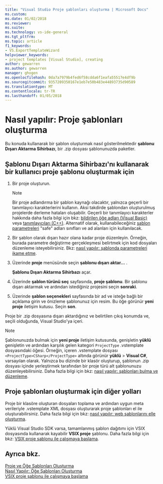 ```yaml
---
title: "Visual Studio Proje şablonları oluşturma | Microsoft Docs"
ms.custom: 
ms.date: 01/02/2018
ms.reviewer: 
ms.suite: 
ms.technology: vs-ide-general
ms.tgt_pltfrm: 
ms.topic: article
f1_keywords:
- VS.ExportTemplateWizard
helpviewer_keywords:
- project templates [Visual Studio], creating
author: gewarren
ms.author: gewarren
manager: ghogen
ms.openlocfilehash: 0da7a7979b4fed6f58cdda6f1eafa55517e4df9b
ms.sourcegitcommit: 9357209350167e1eb7e50b483e44893735d90589
ms.translationtype: MT
ms.contentlocale: tr-TR
ms.lasthandoff: 01/05/2018
---
```

# <a name="how-to-create-project-templates"></a>Nasıl yapılır: Proje şablonları oluşturma

Bu konuda kullanarak bir şablon oluşturmak nasıl gösterilmektedir **şablonu Dışarı Aktarma Sihirbazı**, bir .zip dosyası şablonunuzda paketler.

## <a name="to-create-a-user-project-template-by-using-the-export-template-wizard"></a>Şablonu Dışarı Aktarma Sihirbazı'nı kullanarak bir kullanıcı proje şablonu oluşturmak için

1. Bir proje oluşturun.

    > [!NOTE]
    > Bir proje adlandırma bir şablon kaynağı olacaktır, yalnızca geçerli bir tanımlayıcı karakterlerini kullanın. Aksi takdirde şablondan oluşturulmuş projelerde derleme hataları oluşabilir. Geçerli bir tanımlayıcı karakterler hakkında daha fazla bilgi için bkz: [bildirilen öğe adları (Visual Basic)](/dotnet/visual-basic/programming-guide/language-features/declared-elements/declared-element-names) veya [tanımlayıcıları (C++)](/cpp/cpp/identifiers-cpp). Alternatif olarak, kullanabileceğiniz [şablon parametreleri](../ide/template-parameters.md) "safe" adları sınıfları ve ad alanları için kullanılacak.

1. Bir şablon olarak dışarı hazır olana kadar proje düzenleyin. Örneğin, burada parametre değiştirme gerçekleşmesi belirtmek için kod dosyaları düzenleme isteyebilirsiniz. Bkz: [nasıl yapılır: şablonda parametreleri ikame etme](../ide/how-to-substitute-parameters-in-a-template.md).

1. Üzerinde **proje** menüsünde seçin **şablonu dışarı aktar...** .

   **Şablonu Dışarı Aktarma Sihirbazı** açar.

1. Üzerinde **şablon türünü seç** sayfasında, **proje şablonu**. Bir şablonu dışarı aktarmak ve ardından istediğiniz projesini seçin **sonraki**.

1. Üzerinde **şablon seçenekleri** sayfasında bir ad ve isteğe bağlı bir açıklama girin ve önizleme şablonunuz için resim. Bu öğe görünür **yeni proje** iletişim kutusu. Seçin **son**.

  Proje bir .zip dosyasına dışarı aktardığınız ve belirtilen çıkış konumda ve, seçili olduğunda, Visual Studio'ya içeri.

>[!NOTE]
> Şablonunuzda bulmak için **yeni proje** iletişim kutusunda, genişletin **yüklü** genişletin ve ardından karşılık gelen kategori `ProjectType` .vstemplate dosyasındaki öğesi. Örneğin, içeren .vstemplate dosyası `<ProjectType>CSharp</ProjectType>` altında görünür **yüklü** > **Visual C#**, varsayılan olarak. Yalnızca bu dizinde bir klasör oluşturup, şablonun .zip dosyası içinde yerleştirmek tarafından bir proje türü alt şablonunuzu düzenleyebilirsiniz. Daha fazla bilgi için bkz: [nasıl yapılır: şablonları bulma ve düzenleme](../ide/how-to-locate-and-organize-project-and-item-templates.md).

## <a name="other-ways-to-create-project-templates"></a>Proje şablonları oluşturmak için diğer yolları

Proje bir klasöre oluşturan dosyaları toplama ve ardından uygun meta verileriyle .vstemplate XML dosyası oluşturarak proje şablonları el ile oluşturabilirsiniz. Daha fazla bilgi için bkz: [nasıl yapılır: web şablonlarını elle oluşturma](../ide/how-to-manually-create-web-templates.md).

Yüklü Visual Studio SDK varsa, tamamlanmış şablon dağıtımı için VSIX dosyasında kullanarak kayabilir **VSIX proje** şablonu. Daha fazla bilgi için bkz: [VSIX proje şablonu ile çalışmaya başlama](../extensibility/getting-started-with-the-vsix-project-template.md).

## <a name="see-also"></a>Ayrıca bkz.

[Proje ve Öğe Şablonları Oluşturma](../ide/creating-project-and-item-templates.md)  
[Nasıl Yapılır: Öğe Şablonları Oluşturma](../ide/how-to-create-item-templates.md)  
[VSIX proje şablonu ile çalışmaya başlama](../extensibility/getting-started-with-the-vsix-project-template.md)
